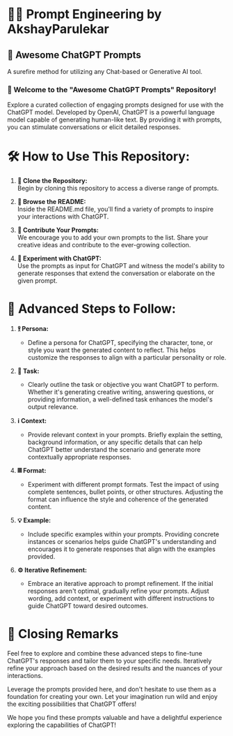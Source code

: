 # 👨‍💻 Prompt Engineering by AkshayParulekar
## 🤖 Awesome ChatGPT Prompts
A surefire method for utilizing any Chat-based or Generative AI tool.


### 🔬 Welcome to the "Awesome ChatGPT Prompts" Repository!

Explore a curated collection of engaging prompts designed for use with the ChatGPT model. Developed by OpenAI, ChatGPT is a powerful language model capable of generating human-like text. By providing it with prompts, you can stimulate conversations or elicit detailed responses.

# 🛠️ How to Use This Repository:

1. **🧬 Clone the Repository:** <br/>
   Begin by cloning this repository to access a diverse range of prompts.

2. **🔎 Browse the README:** <br/>
   Inside the README.md file, you'll find a variety of prompts to inspire your interactions with ChatGPT.

3. **🤝 Contribute Your Prompts:** <br/>
   We encourage you to add your own prompts to the list. Share your creative ideas and contribute to the ever-growing collection.

4. **💉 Experiment with ChatGPT:** <br/>
   Use the prompts as input for ChatGPT and witness the model's ability to generate responses that extend the conversation or elaborate on the given prompt.



# 🦾 Advanced Steps to Follow:

1. **𖨆 Persona:**
   - Define a persona for ChatGPT, specifying the character, tone, or style you want the generated content to reflect. This helps customize the responses to align with a particular personality or role.

2. **📝 Task:**
   - Clearly outline the task or objective you want ChatGPT to perform. Whether it's generating creative writing, answering questions, or providing information, a well-defined task enhances the model's output relevance.

3. **ℹ️ Context:**
   - Provide relevant context in your prompts. Briefly explain the setting, background information, or any specific details that can help ChatGPT better understand the scenario and generate more contextually appropriate responses.

4. **𝄜 Format:**
   - Experiment with different prompt formats. Test the impact of using complete sentences, bullet points, or other structures. Adjusting the format can influence the style and coherence of the generated content.

5. **💡 Example:**
   - Include specific examples within your prompts. Providing concrete instances or scenarios helps guide ChatGPT's understanding and encourages it to generate responses that align with the examples provided.

6. **⚙️ Iterative Refinement:**
   - Embrace an iterative approach to prompt refinement. If the initial responses aren't optimal, gradually refine your prompts. Adjust wording, add context, or experiment with different instructions to guide ChatGPT toward desired outcomes.
# 🏁 Closing Remarks
Feel free to explore and combine these advanced steps to fine-tune ChatGPT's responses and tailor them to your specific needs. Iteratively refine your approach based on the desired results and the nuances of your interactions.




Leverage the prompts provided here, and don't hesitate to use them as a foundation for creating your own. Let your imagination run wild and enjoy the exciting possibilities that ChatGPT offers!

We hope you find these prompts valuable and have a delightful experience exploring the capabilities of ChatGPT!
